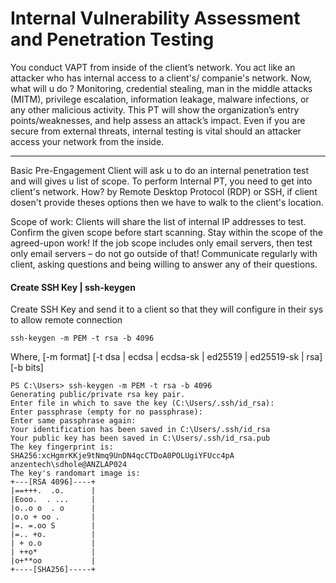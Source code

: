 # Internal Vulnerability Assessment and Penetration Testing

You conduct VAPT from inside of the client’s network. You act like an attacker who has internal access to a client's/ companie's network. Now, what will u do ? Monitoring, credential stealing, man in the middle attacks (MITM), privilege escalation, information leakage, malware infections, or any other malicious activity. This PT will show the organization’s entry points/weaknesses, and help assess an attack’s impact. Even if you are secure from external threats, internal testing is vital should an attacker access your network from the inside.

------ 


Basic Pre-Engagement
Client will ask u to do an internal penetration test and will gives u list of scope. To perform Internal PT, you need to get into client's network. 
How? by Remote Desktop Protocol (RDP) or SSH, if client dosen't provide theses options then we have to walk to the client's location.


Scope of work:
Clients will share the list of internal IP addresses to test. Confirm the given scope before start scanning. Stay within the scope of the agreed-upon work! If the job scope includes only email servers, then test only email servers – do not go outside of that! Communicate regularly with client, asking questions and being willing to answer any of their questions. 

#### Create SSH Key | ssh-keygen
Create SSH Key and send it to a client so that they will configure in their sys to allow remote connection
```
ssh-keygen -m PEM -t rsa -b 4096
```
Where, [-m format] [-t dsa | ecdsa | ecdsa-sk | ed25519 | ed25519-sk | rsa] [-b bits]
```
PS C:\Users> ssh-keygen -m PEM -t rsa -b 4096
Generating public/private rsa key pair.
Enter file in which to save the key (C:\Users/.ssh/id_rsa):
Enter passphrase (empty for no passphrase):
Enter same passphrase again:
Your identification has been saved in C:\Users/.ssh/id_rsa
Your public key has been saved in C:\Users/.ssh/id_rsa.pub
The key fingerprint is:
SHA256:xcHgmrKKje9tNmq9UnDN4qcCTDoA0POLUgiYFUcc4pA anzentech\sdhole@ANZLAP024
The key's randomart image is:
+---[RSA 4096]----+
|==+++.  .o.      |
|Eooo.  . ...     |
|o..o o  . o      |
|o.o + oo .       |
|=. =.oo S        |
|=.. +o.          |
| + o.o           |
| ++o*            |
|o+**oo           |
+----[SHA256]-----+
```
